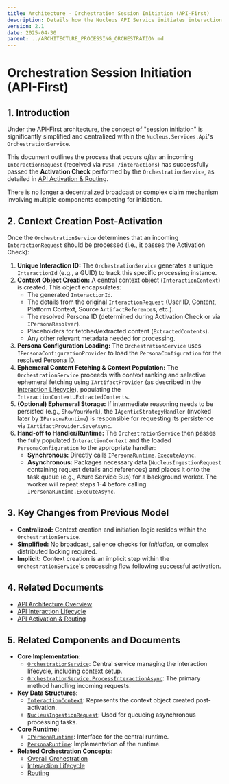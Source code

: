```yaml
---
title: Architecture - Orchestration Session Initiation (API-First)
description: Details how the Nucleus API Service initiates interaction processing context via the OrchestrationService after a successful Activation Check.
version: 2.1
date: 2025-04-30
parent: ../ARCHITECTURE_PROCESSING_ORCHESTRATION.md
---
```


# Orchestration Session Initiation (API-First)

## 1. Introduction

Under the API-First architecture, the concept of "session initiation" is significantly simplified and centralized within the `Nucleus.Services.Api`'s `OrchestrationService`.

This document outlines the process that occurs *after* an incoming `InteractionRequest` (received via `POST /interactions`) has successfully passed the **Activation Check** performed by the `OrchestrationService`, as detailed in [API Activation & Routing](./ARCHITECTURE_ORCHESTRATION_ROUTING.md).

There is no longer a decentralized broadcast or complex claim mechanism involving multiple components competing for initiation.

## 2. Context Creation Post-Activation

Once the `OrchestrationService` determines that an incoming `InteractionRequest` should be processed (i.e., it passes the Activation Check):

1.  **Unique Interaction ID:** The `OrchestrationService` generates a unique `InteractionId` (e.g., a GUID) to track this specific processing instance.
2.  **Context Object Creation:** A central context object (`InteractionContext`) is created. This object encapsulates:
    *   The generated `InteractionId`.
    *   The details from the original `InteractionRequest` (User ID, Content, Platform Context, Source `ArtifactReference`s, etc.).
    *   The resolved Persona ID (determined during Activation Check or via `IPersonaResolver`).
    *   Placeholders for fetched/extracted content (`ExtractedContents`).
    *   Any other relevant metadata needed for processing.
3.  **Persona Configuration Loading:** The `OrchestrationService` uses `IPersonaConfigurationProvider` to load the `PersonaConfiguration` for the resolved Persona ID.
4.  **Ephemeral Content Fetching & Context Population:** The `OrchestrationService` proceeds with context ranking and selective ephemeral fetching using `IArtifactProvider` (as described in the [Interaction Lifecycle](./ARCHITECTURE_ORCHESTRATION_INTERACTION_LIFECYCLE.md)), populating the `InteractionContext.ExtractedContents`.
5.  **(Optional) Ephemeral Storage:** If intermediate reasoning needs to be persisted (e.g., `ShowYourWork`), the `IAgenticStrategyHandler` (invoked later by `IPersonaRuntime`) is responsible for requesting its persistence via `IArtifactProvider.SaveAsync`.
6.  **Hand-off to Handler/Runtime:** The `OrchestrationService` then passes the fully populated `InteractionContext` and the loaded `PersonaConfiguration` to the appropriate handler:
    *   **Synchronous:** Directly calls `IPersonaRuntime.ExecuteAsync`.
    *   **Asynchronous:** Packages necessary data (`NucleusIngestionRequest` containing request details and references) and places it onto the task queue (e.g., Azure Service Bus) for a background worker. The worker will repeat steps 1-4 before calling `IPersonaRuntime.ExecuteAsync`.

## 3. Key Changes from Previous Model

*   **Centralized:** Context creation and initiation logic resides within the `OrchestrationService`.
*   **Simplified:** No broadcast, salience checks for *initiation*, or complex distributed locking required.
*   **Implicit:** Context creation is an implicit step within the `OrchestrationService`'s processing flow following successful activation.

## 4. Related Documents

*   [API Architecture Overview](../10_ARCHITECTURE_API.md)
*   [API Interaction Lifecycle](./ARCHITECTURE_ORCHESTRATION_INTERACTION_LIFECYCLE.md)
*   [API Activation & Routing](./ARCHITECTURE_ORCHESTRATION_ROUTING.md)

## 5. Related Components and Documents

- **Core Implementation:**
  - [`OrchestrationService`](../../../../src/Nucleus.Domain/Nucleus.Domain.Processing/OrchestrationService.cs): Central service managing the interaction lifecycle, including context setup.
  - [`OrchestrationService.ProcessInteractionAsync`](cci:1://file:///d:/Projects/Nucleus/src/Nucleus.Domain/Nucleus.Domain.Processing/OrchestrationService.cs:59:4-167:5): The primary method handling incoming requests.
- **Key Data Structures:**
  - [`InteractionContext`](../../../../src/Nucleus.Abstractions/Orchestration/InteractionContext.cs): Represents the context object created post-activation.
  - [`NucleusIngestionRequest`](../../../../src/Nucleus.Abstractions/Models/NucleusIngestionRequest.cs): Used for queueing asynchronous processing tasks.
- **Core Runtime:**
  - [`IPersonaRuntime`](../../../../src/Nucleus.Domain/Personas/Nucleus.Personas.Core/Interfaces/IPersonaRuntime.cs): Interface for the central runtime.
  - [`PersonaRuntime`](../../../../src/Nucleus.Domain/Personas/Nucleus.Personas.Core/PersonaRuntime.cs): Implementation of the runtime.
- **Related Orchestration Concepts:**
  - [Overall Orchestration](../ARCHITECTURE_PROCESSING_ORCHESTRATION.md)
  - [Interaction Lifecycle](./ARCHITECTURE_ORCHESTRATION_INTERACTION_LIFECYCLE.md)
  - [Routing](./ARCHITECTURE_ORCHESTRATION_ROUTING.md)
